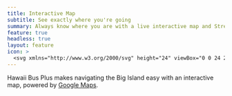```yaml
---
title: Interactive Map
subtitle: See exactly where you're going
summary: Always know where you are with a live interactive map and Street View previews of every bus stop.
feature: true
headless: true
layout: feature
icon: >
  <svg xmlns="http://www.w3.org/2000/svg" height="24" viewBox="0 0 24 24" width="24" class="fill-current"><path d="M15 5.1L9 3 3 5.02v16.2l6-2.33 6 2.1 6-2.02V2.77L15 5.1zm0 13.79l-6-2.11V5.11l6 2.11v11.67z"/></svg>
---
```


Hawaii Bus Plus makes navigating the Big Island easy with an interactive map, powered by [Google Maps](https://developers.google.com/maps).
